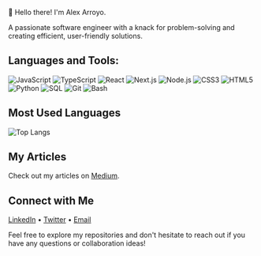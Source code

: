 👋 Hello there! I'm Alex Arroyo.

A passionate software engineer with a knack for problem-solving and creating efficient, user-friendly solutions.

## Languages and Tools:
![JavaScript](https://img.shields.io/badge/-JavaScript-F7DF1E?style=flat-square&logo=javascript&logoColor=black)
![TypeScript](https://img.shields.io/badge/-TypeScript-3178C6?style=flat-square&logo=typescript&logoColor=white)
![React](https://img.shields.io/badge/-React-61DAFB?style=flat-square&logo=react&logoColor=black)
![Next.js](https://img.shields.io/badge/-Next.js-000000?style=flat-square&logo=next.js&logoColor=white)
![Node.js](https://img.shields.io/badge/-Node.js-43853D?style=flat-square&logo=node.js&logoColor=white)
![CSS3](https://img.shields.io/badge/-CSS3-1572B6?style=flat-square&logo=css3&logoColor=white)
![HTML5](https://img.shields.io/badge/-HTML5-E34F26?style=flat-square&logo=html5&logoColor=white)
![Python](https://img.shields.io/badge/-Python-3776AB?style=flat-square&logo=Python&logoColor=white)
![SQL](https://img.shields.io/badge/-SQL-4479A1?style=flat-square&logo=mysql&logoColor=white)
![Git](https://img.shields.io/badge/-Git-F05032?style=flat-square&logo=git&logoColor=white)
![Bash](https://img.shields.io/badge/-Bash-4EAA25?style=flat-square&logo=gnu-bash&logoColor=white)

## Most Used Languages
![Top Langs](https://github-readme-stats.vercel.app/api/top-langs/?username=alexaldearroyo&layout=compact&theme=dark)

## My Articles

Check out my articles on [Medium](https://medium.com/@alexaldearroyo).

## Connect with Me
[LinkedIn](https://www.linkedin.com/in/alexaldearroyo/) • [Twitter](http://twitter.com/alexaldearroyo) • [Email](mailto:alexaldearroyo@gmail.com)

Feel free to explore my repositories and don't hesitate to reach out if you have any questions or collaboration ideas!
